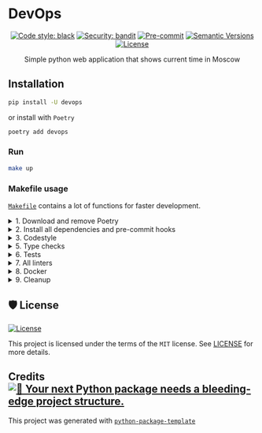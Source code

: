 # DevOps 

<div align="center">

[comment]: <> ([![Build status]&#40;https://github.com/a1d4r/devops/workflows/build/badge.svg?branch=master&event=push&#41;]&#40;https://github.com/a1d4r/devops/actions?query=workflow%3Abuild&#41;)

[comment]: <> ([![Python Version]&#40;https://img.shields.io/pypi/pyversions/devops.svg&#41;]&#40;https://pypi.org/project/devops/&#41;)

[comment]: <> ([![Dependencies Status]&#40;https://img.shields.io/badge/dependencies-up%20to%20date-brightgreen.svg&#41;]&#40;https://github.com/a1d4r/devops/pulls?utf8=%E2%9C%93&q=is%3Apr%20author%3Aapp%2Fdependabot&#41;)

[![Code style: black](https://img.shields.io/badge/code%20style-black-000000.svg)](https://github.com/psf/black)
[![Security: bandit](https://img.shields.io/badge/security-bandit-green.svg)](https://github.com/PyCQA/bandit)
[![Pre-commit](https://img.shields.io/badge/pre--commit-enabled-brightgreen?logo=pre-commit&logoColor=white)](https://github.com/a1d4r/devops/blob/master/.pre-commit-config.yaml)
[![Semantic Versions](https://img.shields.io/badge/%20%20%F0%9F%93%A6%F0%9F%9A%80-semantic--versions-e10079.svg)](https://github.com/a1d4r/devops/releases)
[![License](https://img.shields.io/github/license/a1d4r/devops)](https://github.com/a1d4r/devops/blob/master/LICENSE)

Simple python web application that shows current time in Moscow

</div>

## Installation

```bash
pip install -U devops
```

or install with `Poetry`

```bash
poetry add devops
```

### Run
```bash
make up
```



### Makefile usage

[`Makefile`](https://github.com/a1d4r/devops/blob/master/Makefile) contains a lot of functions for faster development.

<details>
<summary>1. Download and remove Poetry</summary>
<p>

To download and install Poetry run:

```bash
make poetry-download
```

To uninstall

```bash
make poetry-remove
```

</p>
</details>

<details>
<summary>2. Install all dependencies and pre-commit hooks</summary>
<p>

Install requirements:

```bash
make install
```

Pre-commit hooks coulb be installed after `git init` via

```bash
make pre-commit-install
```

</p>
</details>

<details>
<summary>3. Codestyle</summary>
<p>

Automatic formatting uses `pyupgrade`, `isort` and `black`.

```bash
make codestyle

# or use synonym
make formatting
```

Codestyle checks only, without rewriting files:

```bash
make check-codestyle
```

> Note: `check-codestyle` uses `isort`, `black` and `darglint` library

<details>
<summary>4. Code security</summary>
<p>

```bash
make check-safety
```

This command launches `Poetry` integrity checks as well as identifies security issues with `Safety` and `Bandit`.

```bash
make check-safety
```

</p>
</details>

</p>
</details>

<details>
<summary>5. Type checks</summary>
<p>

Run `mypy` static type checker

```bash
make mypy
```

</p>
</details>

<details>
<summary>6. Tests</summary>
<p>

Run `pytest`

```bash
make test
```

</p>
</details>

<details>
<summary>7. All linters</summary>
<p>

Of course there is a command to ~~rule~~ run all linters in one:

```bash
make lint
```

the same as:

```bash
make test && make check-codestyle && make mypy && make check-safety
```

</p>
</details>

<details>
<summary>8. Docker</summary>
<p>

```bash
make docker-build
```

which is equivalent to:

```bash
make docker-build VERSION=latest
```

Remove docker image with

```bash
make docker-remove
```

More information [about docker](https://github.com/a1d4r/devops/tree/master/docker).

</p>
</details>

<details>
<summary>9. Cleanup</summary>
<p>
Delete pycache files

```bash
make pycache-remove
```

Remove package build

```bash
make build-remove
```

Or to remove pycache, build and docker image run:

```bash
make clean-all
```

</p>
</details>

## 🛡 License

[![License](https://img.shields.io/github/license/a1d4r/devops)](https://github.com/a1d4r/devops/blob/master/LICENSE)

This project is licensed under the terms of the `MIT` license. See [LICENSE](https://github.com/a1d4r/devops/blob/master/LICENSE) for more details.

## Credits [![🚀 Your next Python package needs a bleeding-edge project structure.](https://img.shields.io/badge/python--package--template-%F0%9F%9A%80-brightgreen)](https://github.com/TezRomacH/python-package-template)

This project was generated with [`python-package-template`](https://github.com/TezRomacH/python-package-template)
